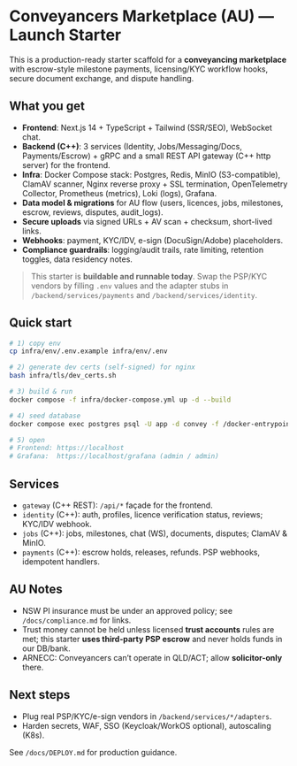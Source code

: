 # Conveyancers Marketplace (AU) — Launch Starter

This is a production-ready starter scaffold for a **conveyancing marketplace** with escrow-style milestone payments, licensing/KYC workflow hooks, secure document exchange, and dispute handling.

## What you get
- **Frontend**: Next.js 14 + TypeScript + Tailwind (SSR/SEO), WebSocket chat.
- **Backend (C++)**: 3 services (Identity, Jobs/Messaging/Docs, Payments/Escrow) + gRPC and a small REST API gateway (C++ http server) for the frontend.
- **Infra**: Docker Compose stack: Postgres, Redis, MinIO (S3-compatible), ClamAV scanner, Nginx reverse proxy + SSL termination, OpenTelemetry Collector, Prometheus (metrics), Loki (logs), Grafana.
- **Data model & migrations** for AU flow (users, licences, jobs, milestones, escrow, reviews, disputes, audit_logs).
- **Secure uploads** via signed URLs + AV scan + checksum, short-lived links.
- **Webhooks**: payment, KYC/IDV, e-sign (DocuSign/Adobe) placeholders.
- **Compliance guardrails**: logging/audit trails, rate limiting, retention toggles, data residency notes.

> This starter is **buildable and runnable today**. Swap the PSP/KYC vendors by filling `.env` values and the adapter stubs in `/backend/services/payments` and `/backend/services/identity`.

## Quick start
```bash
# 1) copy env
cp infra/env/.env.example infra/env/.env

# 2) generate dev certs (self-signed) for nginx
bash infra/tls/dev_certs.sh

# 3) build & run
docker compose -f infra/docker-compose.yml up -d --build

# 4) seed database
docker compose exec postgres psql -U app -d convey -f /docker-entrypoint-initdb.d/2_seed.sql

# 5) open
# Frontend: https://localhost
# Grafana:  https://localhost/grafana (admin / admin)
```

## Services
- `gateway` (C++ REST): `/api/*` façade for the frontend.
- `identity` (C++): auth, profiles, licence verification status, reviews; KYC/IDV webhook.
- `jobs` (C++): jobs, milestones, chat (WS), documents, disputes; ClamAV & MinIO.
- `payments` (C++): escrow holds, releases, refunds. PSP webhooks, idempotent handlers.

## AU Notes
- NSW PI insurance must be under an approved policy; see `/docs/compliance.md` for links.
- Trust money cannot be held unless licensed **trust accounts** rules are met; this starter **uses third‑party PSP escrow** and never holds funds in our DB/bank.
- ARNECC: Conveyancers can’t operate in QLD/ACT; allow **solicitor-only** there.

## Next steps
- Plug real PSP/KYC/e-sign vendors in `/backend/services/*/adapters`.
- Harden secrets, WAF, SSO (Keycloak/WorkOS optional), autoscaling (K8s).

See `/docs/DEPLOY.md` for production guidance.
